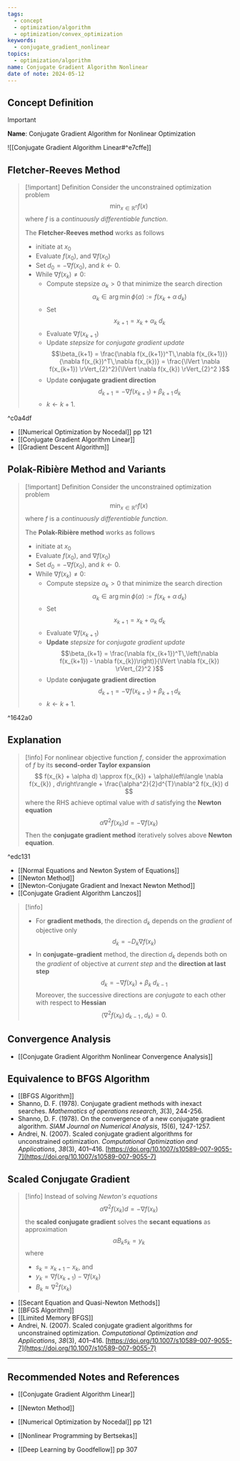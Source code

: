 ```yaml
---
tags:
  - concept
  - optimization/algorithm
  - optimization/convex_optimization
keywords:
  - conjugate_gradient_nonlinear
topics:
  - optimization/algorithm
name: Conjugate Gradient Algorithm Nonlinear
date of note: 2024-05-12
---
```


## Concept Definition

>[!important]
>**Name**: Conjugate Gradient Algorithm for Nonlinear Optimization

![[Conjugate Gradient Algorithm Linear#^e7cffe]]

## Fletcher-Reeves Method

>[!important] Definition
>Consider the unconstrained optimization problem $$\min_{x\in \mathbb{R}^n} f(x)$$ where $f$ is a *continuously differentiable function*.
>
>The **Fletcher-Reeves method** works as follows
>- initiate at $x_{0}$
>- Evaluate $f(x_{0})$, and $\nabla f(x_{0})$
>- Set $d_{0} = - \nabla f(x_{0})$, and $k \leftarrow 0$.
>- While $\nabla f(x_{k}) \neq 0$:
>	- Compute stepsize $\alpha_{k} >0$ that minimize the search direction $$\alpha_{k} \in \arg\min\phi(\alpha) := f(x_{k} + \alpha\,d_{k})$$
>	- Set $$x_{k+1} = x_{k} + \alpha_{k}\;d_{k}$$ 
>	- Evaluate $\nabla f(x_{k+1})$
>	- Update *stepsize* for *conjugate gradient update* $$\beta_{k+1} = \frac{\nabla f(x_{k+1})^T\,\nabla f(x_{k+1})}{\nabla f(x_{k})^T\,\nabla f(x_{k})} = \frac{\lVert \nabla f(x_{k+1}) \rVert_{2}^2}{\lVert \nabla f(x_{k}) \rVert_{2}^2 }$$
>	- Update **conjugate gradient direction** $$d_{k+1} = - \nabla f(x_{k+1})  + \beta_{k+1}\,d_{k} $$
>	- $k \leftarrow k + 1.$
>	

^c0a4df

- [[Numerical Optimization by Nocedal]] pp 121
- [[Conjugate Gradient Algorithm Linear]]
- [[Gradient Descent Algorithm]]

## Polak-Ribière Method and Variants

>[!important] Definition
>Consider the unconstrained optimization problem $$\min_{x\in \mathbb{R}^n} f(x)$$ where $f$ is a *continuously differentiable function*.
>
>The **Polak-Ribière method** works as follows
>- initiate at $x_{0}$
>- Evaluate $f(x_{0})$, and $\nabla f(x_{0})$
>- Set $d_{0} = - \nabla f(x_{0})$, and $k \leftarrow 0$.
>- While $\nabla f(x_{k}) \neq 0$:
>	- Compute stepsize $\alpha_{k} >0$ that minimize the search direction $$\alpha_{k} \in \arg\min\phi(\alpha) := f(x_{k} + \alpha\,d_{k})$$
>	- Set $$x_{k+1} = x_{k} + \alpha_{k}\;d_{k}$$ 
>	- Evaluate $\nabla f(x_{k+1})$
>	- **Update** *stepsize* for *conjugate gradient update* $$\beta_{k+1} = \frac{\nabla f(x_{k+1})^T\,\left(\nabla f(x_{k+1}) - \nabla f(x_{k})\right)}{\lVert \nabla f(x_{k}) \rVert_{2}^2 }$$
>	- Update **conjugate gradient direction** $$d_{k+1} = - \nabla f(x_{k+1})  + \beta_{k+1}\,d_{k} $$
>	- $k \leftarrow k + 1.$
>	

^1642a0

## Explanation

>[!info]
>For nonlinear objective function $f$, consider the approximation of $f$ by its **second-order Taylor expansion**
>$$
>f(x_{k} + \alpha d) \approx f(x_{k}) + \alpha\left\langle \nabla f(x_{k}) ,  d\right\rangle + \frac{\alpha^2}{2}d^{T}\nabla^2 f(x_{k}) d
>$$
>where the RHS achieve optimal value with $d$ satisfying the **Newton equation**
>$$
> \alpha \nabla^2 f(x_{k}) d = - \nabla f(x_{k})
>$$ 
>Then the **conjugate gradient method** iteratively solves above **Newton equation**. 

^edc131

- [[Normal Equations and Newton System of Equations]]
- [[Newton Method]]
- [[Newton-Conjugate Gradient and Inexact Newton Method]]
- [[Conjugate Gradient Algorithm Lanczos]]


>[!info]
>- For **gradient methods**, the direction $d_{k}$ depends on the *gradient* of objective only $$d_{k} = - D_{k}\nabla f(x_{k})$$
>- In **conjugate-gradient** method, the direction $d_{k}$ depends both on the *gradient* of objective at *current step* and the **direction at last step**
>$$
>d_{k} = -\nabla f(x_{k}) +  \beta_{k}\;d_{k-1}
>$$
>Moreover, the successive directions are *conjugate* to each other with respect to **Hessian** $$\left\langle  \nabla^2 f(x_{k})\,d_{k-1}\,,\, d_{k}   \right\rangle = 0.$$
>
>
>

## Convergence Analysis

- [[Conjugate Gradient Algorithm Nonlinear Convergence Analysis]]


## Equivalence to BFGS Algorithm


- [[BFGS Algorithm]]
- Shanno, D. F. (1978). Conjugate gradient methods with inexact searches. _Mathematics of operations research_, _3_(3), 244-256.
- Shanno, D. F. (1978). On the convergence of a new conjugate gradient algorithm. _SIAM Journal on Numerical Analysis_, _15_(6), 1247-1257.
- Andrei, N. (2007). Scaled conjugate gradient algorithms for unconstrained optimization. _Computational Optimization and Applications_, _38_(3), 401–416. [https://doi.org/10.1007/s10589-007-9055-7](https://doi.org/10.1007/s10589-007-9055-7)


## Scaled Conjugate Gradient

>[!info]
>Instead of solving *Newton's equations*
>$$
> \alpha \nabla^2 f(x_{k}) d = - \nabla f(x_{k})
>$$ 
>the **scaled conjugate gradient** solves the **secant equations** as approximation
>$$
> \alpha B_{k} s_{k} = y_{k}
>$$ 
>where 
>-  $s_{k} = x_{k+1} - x_{k}$, and 
>- $y_{k} = \nabla f(x_{k+1}) - \nabla f(x_{k})$
>- $B_{k} \approx \nabla^2 f(x_{k})$


- [[Secant Equation and Quasi-Newton Methods]]
- [[BFGS Algorithm]]
- [[Limited Memory BFGS]]
- Andrei, N. (2007). Scaled conjugate gradient algorithms for unconstrained optimization. _Computational Optimization and Applications_, _38_(3), 401–416. [https://doi.org/10.1007/s10589-007-9055-7](https://doi.org/10.1007/s10589-007-9055-7)




-----------
##  Recommended Notes and References

- [[Conjugate Gradient Algorithm Linear]]
- [[Newton Method]]

- [[Numerical Optimization by Nocedal]] pp 121
- [[Nonlinear Programming by Bertsekas]]
- [[Deep Learning by Goodfellow]] pp 307
